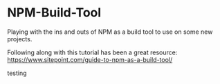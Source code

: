 # NPM-Build-Tool
Playing with the ins and outs of NPM as a build tool to use on some new projects.

Following along with this tutorial has been a great resource: 
https://www.sitepoint.com/guide-to-npm-as-a-build-tool/

testing 
